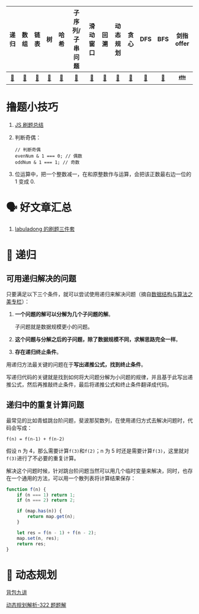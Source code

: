 |         递归         |           数组           |             链表             |                   树                   |               哈希               |         子序列/子串问题         |           滑动窗口           |          回溯          |          动态规划          |               贪心               |           DFS           |             BFS             |          剑指 offer           |
| :------------------: | :----------------------: | :--------------------------: | :------------------------------------: | :------------------------------: | :-----------------------------: | :--------------------------: | :--------------------: | :------------------------: | :------------------------------: | :---------------------: | :-------------------------: | :---------------------------: |
| [:corn:](#corn-递归) | [:tomato:](#tomato-数组) | [:eggplant:](#eggplant-链表) | [:evergreen_tree:](#evergreen_tree-树) | [:watermelon:](#watermelon-哈希) | [:pear:](#pear-子序列-子串问题) | [:banana:](#banana-滑动窗口) | [:melon:](#melon-回溯) | [:peach:](#peach-动态规划) | [:strawberry:](#strawberry-贪心) | [:grapes:](#grapes-DFS) | [:cherries:](#cherries-BFS) | [:family:](#family-剑指offer) |

# 撸题小技巧

1. [JS 刷题总结](https://www.cnblogs.com/wuguanglin/p/SummaryOfJSDoAlgorithmProblem.html)
2. 判断奇偶：

    ```
    // 判断奇偶
    evenNum & 1 === 0; // 偶数
    oddNum & 1 === 1; // 奇数
    ```

3. 位运算中，把一个整数减一，在和原整数作与运算，会把该正数最右边一位的 1 变成 0.

# :speaking_head: 好文章汇总

1. [labuladong 的刷题三件套](https://labuladong.gitee.io/algo/2/17/)

# :corn: 递归

## 可用递归解决的问题

只要满足以下三个条件，就可以尝试使用递归来解决问题（摘自[数据结构与算法之美专栏](https://time.geekbang.org/column/article/41440)）：

1. **一个问题的解可以分解为几个子问题的解**。

    子问题就是数据规模更小的问题。

2. **这个问题与分解之后的子问题，除了数据规模不同，求解思路完全一样**。

3) **存在递归终止条件**。

用递归方法最关键的问题在于**写出递推公式，找到终止条件**。

写递归代码的关键就是找到如何将大问题分解为小问题的规律，并且基于此写出递推公式，然后再推敲终止条件，最后将递推公式和终止条件翻译成代码。

## 递归中的重复计算问题

最常见的比如青蛙跳台阶问题，斐波那契数列，在使用递归方式去解决问题时，代码会写成：

```
f(n) = f(n-1) + f(n-2)
```

假设 n 为 4，那么需要计算`f(3)`和`f(2)`；n 为 5 时还是需要计算`f(3)`，这里就对`f(3)`进行了不必要的重复计算。

解决这个问题时候，针对跳台阶问题当然可以用几个临时变量来解决，同时，也存在一个通用的方法，可以用一个散列表将计算结果保存：

```javascript
function f(n) {
    if (n === 1) return 1;
    if (n === 2) return 2;

    if (map.has(n)) {
        return map.get(n);
    }

    let res = f(n - 1) + f(n - 2);
    map.set(n, res);
    return res;
}
```

# :peach: 动态规划

[背包九讲](背包九讲/背包九讲.pdf)

[动态规划解析-322 题题解](https://leetcode-cn.com/problems/coin-change/solution/dong-tai-gui-hua-tao-lu-xiang-jie-by-wei-lai-bu-ke/)
